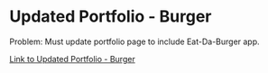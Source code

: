 # Updated Portfolio - Burger

Problem: Must update portfolio page to include Eat-Da-Burger app.

[Link to Updated Portfolio - Burger](https://github.com/jRol/Updated-Portfolio-Burger)